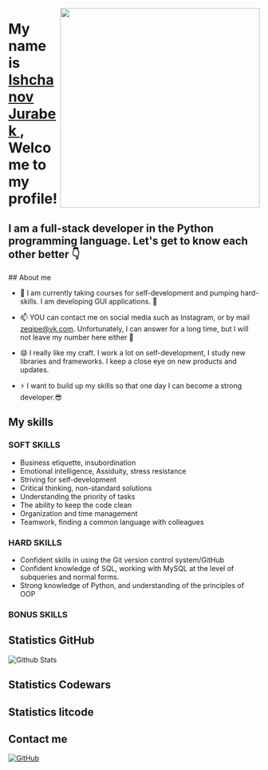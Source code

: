 <img align='right' src="https://pa1.narvii.com/6900/37d4565180595f86c15cef64b9218feb72761057r1-540-304_hq.gif" width='400'></p>

<h1 align="left";
  font-size=18px>
  My name is <a href="https://github.com/ZeQipe"> Ishchanov Jurabek </a>, <br/>Welcome to my profile!
</h1>
<h2 aligh="left";
  font-size=7px>
  I am a full-stack developer in the Python programming language. Let's get to know each other better 👇
</h2>
## About me

- 🔭 I am currently taking courses for self-development and pumping hard-skills. I am developing GUI applications. 🧐

- 📫 YOU can contact me on social media such as Instagram, or by mail zeqipe@vk.com. Unfortunately, I can answer for a long time, but I will not leave my number here either 👀

- 😄 I really like my craft. I work a lot on self-development, I study new libraries and frameworks. I keep a close eye on new products and updates.

- ⚡ I want to build up my skills so that one day I can become a strong developer.😎


## My skills
### SOFT SKILLS
- Business etiquette, insubordination
- Emotional intelligence, Assiduity, stress resistance
- Striving for self-development
- Critical thinking, non-standard solutions
- Understanding the priority of tasks
- The ability to keep the code clean
- Organization and time management
- Teamwork, finding a common language with colleagues
### HARD SKILLS
- Confident skills in using the Git version control system/GitHub
- Confident knowledge of SQL, working with MySQL at the level of subqueries and normal forms.
- Strong knowledge of Python, and understanding of the principles of OOP
### BONUS SKILLS

## Statistics GitHub
![Github Stats](https://github-readme-stats.vercel.app/api?username=zeqipe&count_private=true&show_icons=true)
## Statistics Codewars

## Statistics litcode

## Contact me
[![GitHub](https://img.shields.io/badge/GitHub-100000?style=for-the-badge&logo=github&logoColor=white)]([ссылка_на_ваш_профиль](https://github.com/ZeQipe?tab=overview&from=2023-10-01&to=2023-10-31))
